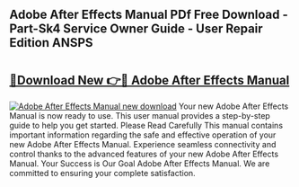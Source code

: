 ## Adobe After Effects Manual PDf Free Download - Part-Sk4 Service Owner Guide - User Repair Edition ANSPS

# <h2><a href="http://bc24744.oget.top/?id=Adobe+After+Effects+Manual">🔗Download New 👉🔴 Adobe After Effects Manual</a></h2>

[![Adobe After Effects Manual new download](https://i.imgur.com/5g1atiW.png)](http://bc24744.oget.top/?id=Adobe+After+Effects+Manual)
Your new Adobe After Effects Manual is now ready to use. This user manual provides a step-by-step guide to help you get started. Please Read Carefully This manual contains important information regarding the safe and effective operation of your new Adobe After Effects Manual. Experience seamless connectivity and control thanks to the advanced features of your new Adobe After Effects Manual. Your Success is Our Goal Adobe After Effects Manual. We are committed to ensuring your complete satisfaction.
